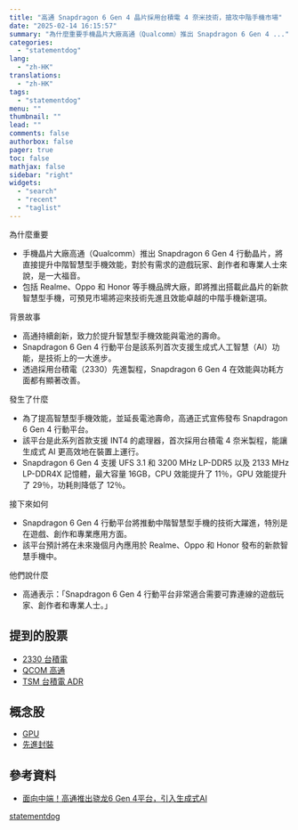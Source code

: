 ```yaml
---
title: "高通 Snapdragon 6 Gen 4 晶片採用台積電 4 奈米技術，搶攻中階手機市場"
date: "2025-02-14 16:15:57"
summary: "為什麼重要手機晶片大廠高通（Qualcomm）推出 Snapdragon 6 Gen 4 ..."
categories:
  - "statementdog"
lang:
  - "zh-HK"
translations:
  - "zh-HK"
tags:
  - "statementdog"
menu: ""
thumbnail: ""
lead: ""
comments: false
authorbox: false
pager: true
toc: false
mathjax: false
sidebar: "right"
widgets:
  - "search"
  - "recent"
  - "taglist"
---
```


為什麼重要

* 手機晶片大廠高通（Qualcomm）推出 Snapdragon 6 Gen 4 行動晶片，將直接提升中階智慧型手機效能，對於有需求的遊戲玩家、創作者和專業人士來說，是一大福音。
* 包括 Realme、Oppo 和 Honor 等手機品牌大廠，即將推出搭載此晶片的新款智慧型手機，可預見市場將迎來技術先進且效能卓越的中階手機新選項。

背景故事

* 高通持續創新，致力於提升智慧型手機效能與電池的壽命。
* Snapdragon 6 Gen 4 行動平台是該系列首次支援生成式人工智慧（AI）功能，是技術上的一大進步。
* 透過採用台積電（2330）先進製程，Snapdragon 6 Gen 4 在效能與功耗方面都有顯著改善。

發生了什麼

* 為了提高智慧型手機效能，並延長電池壽命，高通正式宣佈發布 Snapdragon 6 Gen 4 行動平台。
* 該平台是此系列首款支援 INT4 的處理器，首次採用台積電 4 奈米製程，能讓生成式 AI 更高效地在裝置上運行。
* Snapdragon 6 Gen 4 支援 UFS 3.1 和 3200 MHz LP-DDR5 以及 2133 MHz LP-DDR4X 記憶體，最大容量 16GB，CPU 效能提升了 11％，GPU 效能提升了 29％，功耗則降低了 12％。

接下來如何

* Snapdragon 6 Gen 4 行動平台將推動中階智慧型手機的技術大躍進，特別是在遊戲、創作和專業應用方面。
* 該平台預計將在未來幾個月內應用於 Realme、Oppo 和 Honor 發布的新款智慧手機中。

他們說什麼

* 高通表示：「Snapdragon 6 Gen 4 行動平台非常適合需要可靠連線的遊戲玩家、創作者和專業人士。」

提到的股票
-----

* [2330 台積電](/analysis/2330)
* [QCOM 高通](/analysis/QCOM)
* [TSM 台積電 ADR](/analysis/TSM)

概念股
---

* [GPU](/tags/1195)
* [先進封裝](/tags/1468)

參考資料
----

* [面向中端！高通推出骁龙6 Gen 4平台，引入生成式AI](https://www.chinaflashmarket.com/Industry/Details/182728)

[statementdog](https://statementdog.com/news/12446)
